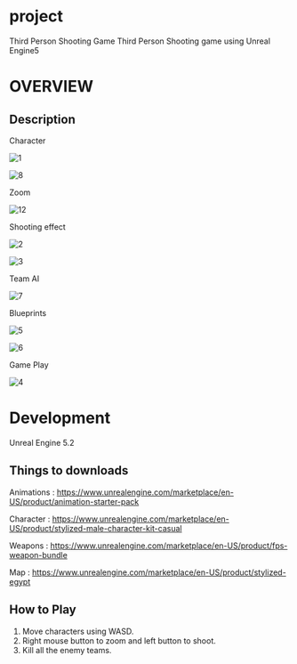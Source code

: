 # project
Third Person Shooting Game
 Third Person Shooting game using Unreal Engine5
 
 OVERVIEW
 =================
 



Description
--------------
Character

![1](https://github.com/g0na/project/assets/118372076/114f20d0-19b5-4656-84df-38c47c6ea059)


![8](https://github.com/g0na/project/assets/118372076/7b955d7e-4825-444a-94c1-354938378cc8)



Zoom

![12](https://github.com/g0na/project/assets/118372076/ebbb127d-7d68-4a82-85f3-c1076ef15dc4)



Shooting effect

![2](https://github.com/g0na/project/assets/118372076/5212d694-67ae-4a0c-b215-11a9afc1cc81)



![3](https://github.com/g0na/project/assets/118372076/dbf951bf-838e-4e7b-98e5-7b36d38dbd76)



Team AI

![7](https://github.com/g0na/project/assets/118372076/c9ddee4d-12c5-4190-b0fd-835768234e08)



Blueprints

![5](https://github.com/g0na/project/assets/118372076/86f1d30b-4dd1-4c06-87e3-f8eafa4586c6)


![6](https://github.com/g0na/project/assets/118372076/b8fdaf8d-f460-46e3-ab80-d214ea65ae09)



Game Play

![4](https://github.com/g0na/project/assets/118372076/edc8233d-3a2e-4628-95f3-a4d96c35120d)



 Development
 ============================
 
Unreal Engine 5.2

Things to downloads 
----------------------
Animations : https://www.unrealengine.com/marketplace/en-US/product/animation-starter-pack

Character : https://www.unrealengine.com/marketplace/en-US/product/stylized-male-character-kit-casual

Weapons : https://www.unrealengine.com/marketplace/en-US/product/fps-weapon-bundle

Map : https://www.unrealengine.com/marketplace/en-US/product/stylized-egypt
 
 How to Play
 -------------------------------
 
1. Move characters using WASD.
2. Right mouse button to zoom and left button to shoot.
3. Kill all the enemy teams.
